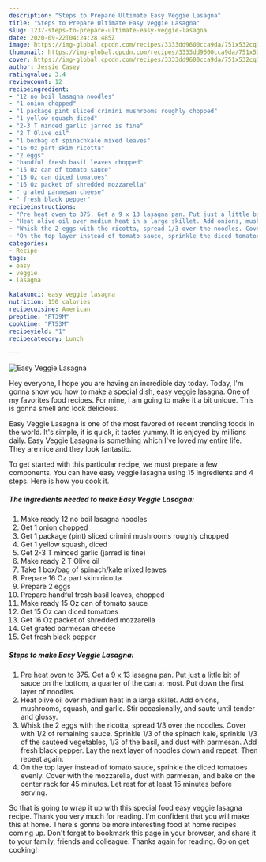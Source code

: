 ```yaml
---
description: "Steps to Prepare Ultimate Easy Veggie Lasagna"
title: "Steps to Prepare Ultimate Easy Veggie Lasagna"
slug: 1237-steps-to-prepare-ultimate-easy-veggie-lasagna
date: 2020-09-22T04:24:28.485Z
image: https://img-global.cpcdn.com/recipes/3333dd9600cca9da/751x532cq70/easy-veggie-lasagna-recipe-main-photo.jpg
thumbnail: https://img-global.cpcdn.com/recipes/3333dd9600cca9da/751x532cq70/easy-veggie-lasagna-recipe-main-photo.jpg
cover: https://img-global.cpcdn.com/recipes/3333dd9600cca9da/751x532cq70/easy-veggie-lasagna-recipe-main-photo.jpg
author: Jessie Casey
ratingvalue: 3.4
reviewcount: 12
recipeingredient:
- "12 no boil lasagna noodles"
- "1 onion chopped"
- "1 package pint sliced crimini mushrooms roughly chopped"
- "1 yellow squash diced"
- "2-3 T minced garlic jarred is fine"
- "2 T Olive oil"
- "1 boxbag of spinachkale mixed leaves"
- "16 Oz part skim ricotta"
- "2 eggs"
- "handful fresh basil leaves chopped"
- "15 Oz can of tomato sauce"
- "15 Oz can diced tomatoes"
- "16 Oz packet of shredded mozzarella"
- " grated parmesan cheese"
- " fresh black pepper"
recipeinstructions:
- "Pre heat oven to 375. Get a 9 x 13 lasagna pan. Put just a little bit of sauce on the bottom, a quarter of the can at most. Put down the first layer of noodles."
- "Heat olive oil over medium heat in a large skillet. Add onions, mushrooms, squash, and garlic. Stir occasionally, and saute until tender and glossy."
- "Whisk the 2 eggs with the ricotta, spread 1/3 over the noodles. Cover with 1/2 of remaining sauce. Sprinkle 1/3 of the spinach kale, sprinkle 1/3 of the sautéed vegetables, 1/3 of the basil, and dust with parmesan. Add fresh black pepper. Lay the next layer of noodles down and repeat. Then repeat again."
- "On the top layer instead of tomato sauce, sprinkle the diced tomatoes evenly. Cover with the mozzarella, dust with parmesan, and bake on the center rack for 45 minutes. Let rest for at least 15 minutes before serving."
categories:
- Recipe
tags:
- easy
- veggie
- lasagna

katakunci: easy veggie lasagna 
nutrition: 150 calories
recipecuisine: American
preptime: "PT39M"
cooktime: "PT53M"
recipeyield: "1"
recipecategory: Lunch

---
```



![Easy Veggie Lasagna](https://img-global.cpcdn.com/recipes/3333dd9600cca9da/751x532cq70/easy-veggie-lasagna-recipe-main-photo.jpg)

Hey everyone, I hope you are having an incredible day today. Today, I'm gonna show you how to make a special dish, easy veggie lasagna. One of my favorites food recipes. For mine, I am going to make it a bit unique. This is gonna smell and look delicious.

Easy Veggie Lasagna is one of the most favored of recent trending foods in the world. It's simple, it is quick, it tastes yummy. It is enjoyed by millions daily. Easy Veggie Lasagna is something which I've loved my entire life. They are nice and they look fantastic.




To get started with this particular recipe, we must prepare a few components. You can have easy veggie lasagna using 15 ingredients and 4 steps. Here is how you cook it.

<!--inarticleads1-->

##### The ingredients needed to make Easy Veggie Lasagna:

1. Make ready 12 no boil lasagna noodles
1. Get 1 onion chopped
1. Get 1 package (pint) sliced crimini mushrooms roughly chopped
1. Get 1 yellow squash, diced
1. Get 2-3 T minced garlic (jarred is fine)
1. Make ready 2 T Olive oil
1. Take 1 box/bag of spinach/kale mixed leaves
1. Prepare 16 Oz part skim ricotta
1. Prepare 2 eggs
1. Prepare handful fresh basil leaves, chopped
1. Make ready 15 Oz can of tomato sauce
1. Get 15 Oz can diced tomatoes
1. Get 16 Oz packet of shredded mozzarella
1. Get  grated parmesan cheese
1. Get  fresh black pepper




<!--inarticleads2-->

##### Steps to make Easy Veggie Lasagna:

1. Pre heat oven to 375. Get a 9 x 13 lasagna pan. Put just a little bit of sauce on the bottom, a quarter of the can at most. Put down the first layer of noodles.
1. Heat olive oil over medium heat in a large skillet. Add onions, mushrooms, squash, and garlic. Stir occasionally, and saute until tender and glossy.
1. Whisk the 2 eggs with the ricotta, spread 1/3 over the noodles. Cover with 1/2 of remaining sauce. Sprinkle 1/3 of the spinach kale, sprinkle 1/3 of the sautéed vegetables, 1/3 of the basil, and dust with parmesan. Add fresh black pepper. Lay the next layer of noodles down and repeat. Then repeat again.
1. On the top layer instead of tomato sauce, sprinkle the diced tomatoes evenly. Cover with the mozzarella, dust with parmesan, and bake on the center rack for 45 minutes. Let rest for at least 15 minutes before serving.




So that is going to wrap it up with this special food easy veggie lasagna recipe. Thank you very much for reading. I'm confident that you will make this at home. There's gonna be more interesting food at home recipes coming up. Don't forget to bookmark this page in your browser, and share it to your family, friends and colleague. Thanks again for reading. Go on get cooking!
